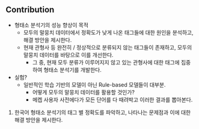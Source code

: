 ## Contribution
- 형태소 분석기의 성능 향상이 목적
	- 모두의 말뭉치 데이터에서 정확도가 낮게 나온 태그들에 대한 원인을 분석하고, 해결 방안을 제시한다.
	- 현재 관형사 등 완전히 / 정상적으로 분류되지 않는 태그들이 존재하고, 모두의 말뭉치 데이터를 바탕으로 이를 개선한다.
		- 그 중, 현재 모두 분류가 이루어지지 않고 있는 관형사에 대한 태그에 집중하여 형태소 분석기를 개발한다.
- 실험?
	- 일반적인 학습 기반의 모델이 아닌 Rule-based 모델들이 대부분.
		- 어떻게 모두의 말뭉치 데이터를 활용할 것인가?
		- 메켑 사용자 사전에다가 모든 단어를 다 때려박고 이러한 결과를 뽑아본다.

1. 한국어 형태소 분석기의 태그 별 정확도를 파악하고, 나타나는 문제점과 이에 대한 해결 방안을 제시한다.